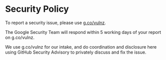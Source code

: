 # Security Policy

To report a security issue, please use [g.co/vulnz](https://g.co/vulnz).

The Google Security Team will respond within 5 working days of your report on g.co/vulnz. 

We use g.co/vulnz for our intake, and do coordination and disclosure here using GitHub Security Advisory to privately discuss and fix the issue.
